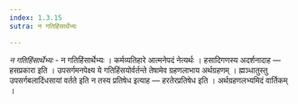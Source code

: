 ```yaml
---
index: 1.3.15
sutra: न गतिहिंसार्थेभ्यः

---
```

_न गतिहिंसार्थेभ्यः_ - न गतिहिंसार्थेभ्यः । कर्मव्यतिहारे आत्मनेपदं नेत्यर्थः । हसादिगणस्य अदर्शनादाह —  हसप्रकारा इति । उपसर्गमनपेक्ष्य ये गतिहिंसयोर्वर्तन्ते तेषामेव ग्रहणलाभाय अर्थग्रहणम् । ह्मञ्धातुस्तु उपसर्गबलादिंधसायां वर्तते इति न तस्य प्रतिषेध इत्याह —  हरतेरप्रतिषेध इति । अर्थग्रहणलभ्यमिदं वार्तिकम् ।